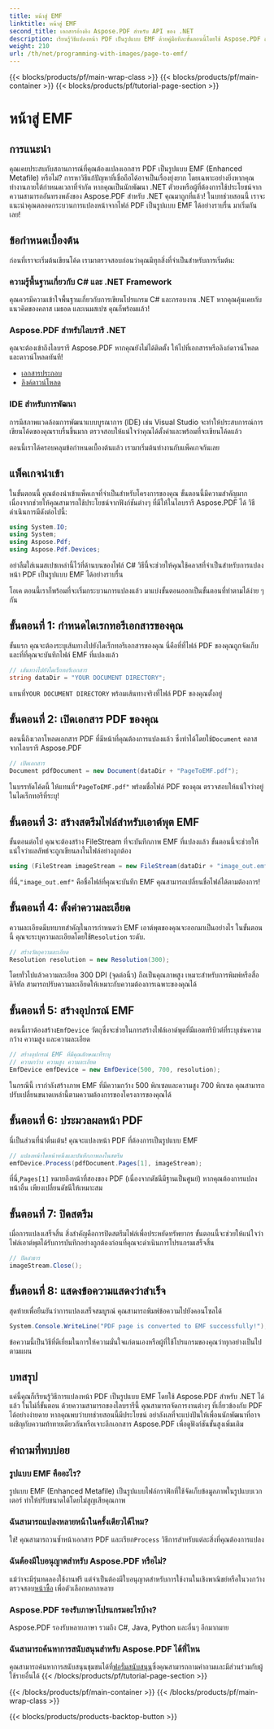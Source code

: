 ```yaml
---
title: หน้าสู่ EMF
linktitle: หน้าสู่ EMF
second_title: เอกสารอ้างอิง Aspose.PDF สำหรับ API ของ .NET
description: เรียนรู้วิธีแปลงหน้า PDF เป็นรูปแบบ EMF ด้วยคู่มือทีละขั้นตอนนี้โดยใช้ Aspose.PDF สำหรับ .NET เหมาะสำหรับนักพัฒนา
weight: 210
url: /th/net/programming-with-images/page-to-emf/
---
```


{{< blocks/products/pf/main-wrap-class >}}
{{< blocks/products/pf/main-container >}}
{{< blocks/products/pf/tutorial-page-section >}}

# หน้าสู่ EMF

## การแนะนำ

คุณเคยประสบกับสถานการณ์ที่คุณต้องแปลงเอกสาร PDF เป็นรูปแบบ EMF (Enhanced Metafile) หรือไม่? การหาวิธีแก้ปัญหาที่เชื่อถือได้อาจเป็นเรื่องยุ่งยาก โดยเฉพาะอย่างยิ่งหากคุณทำงานภายใต้กำหนดเวลาที่จำกัด หากคุณเป็นนักพัฒนา .NET ตัวยงหรือผู้ที่ต้องการใช้ประโยชน์จากความสามารถอันทรงพลังของ Aspose.PDF สำหรับ .NET คุณมาถูกที่แล้ว! ในบทช่วยสอนนี้ เราจะแนะนำคุณตลอดกระบวนการแปลงหน้าจากไฟล์ PDF เป็นรูปแบบ EMF ได้อย่างราบรื่น มาเริ่มกันเลย!

## ข้อกำหนดเบื้องต้น

ก่อนที่เราจะเริ่มต้นเขียนโค้ด เรามาตรวจสอบก่อนว่าคุณมีทุกสิ่งที่จำเป็นสำหรับการเริ่มต้น:

### ความรู้พื้นฐานเกี่ยวกับ C# และ .NET Framework
คุณควรมีความเข้าใจพื้นฐานเกี่ยวกับการเขียนโปรแกรม C# และกรอบงาน .NET หากคุณคุ้นเคยกับแนวคิดของคลาส เมธอด และเนมสเปซ คุณก็พร้อมแล้ว!

### Aspose.PDF สำหรับไลบรารี .NET
คุณจะต้องเข้าถึงไลบรารี Aspose.PDF หากคุณยังไม่ได้ติดตั้ง ให้ไปที่เอกสารหรือลิงก์ดาวน์โหลดและดาวน์โหลดทันที!

- [เอกสารประกอบ](https://reference.aspose.com/pdf/net/)
- [ลิงค์ดาวน์โหลด](https://releases.aspose.com/pdf/net/)

### IDE สำหรับการพัฒนา
การมีสภาพแวดล้อมการพัฒนาแบบบูรณาการ (IDE) เช่น Visual Studio จะทำให้ประสบการณ์การเขียนโค้ดของคุณราบรื่นขึ้นมาก ตรวจสอบให้แน่ใจว่าคุณได้ตั้งค่าและพร้อมที่จะเขียนโค้ดแล้ว

ตอนนี้เราได้ครอบคลุมข้อกำหนดเบื้องต้นแล้ว เรามาเริ่มต้นทำงานกับแพ็คเกจกันเลย

## แพ็คเกจนำเข้า

ในขั้นตอนนี้ คุณต้องนำเข้าแพ็คเกจที่จำเป็นสำหรับโครงการของคุณ ขั้นตอนนี้มีความสำคัญมาก เนื่องจากช่วยให้คุณสามารถใช้ประโยชน์จากฟังก์ชันต่างๆ ที่มีให้ในไลบรารี Aspose.PDF ได้ วิธีดำเนินการมีดังต่อไปนี้:

```csharp
using System.IO;
using System;
using Aspose.Pdf;
using Aspose.Pdf.Devices;
```

อย่าลืมใส่เนมสเปซเหล่านี้ไว้ที่ด้านบนของไฟล์ C# วิธีนี้จะช่วยให้คุณใช้คลาสที่จำเป็นสำหรับการแปลงหน้า PDF เป็นรูปแบบ EMF ได้อย่างราบรื่น

โอเค ตอนนี้เราก็พร้อมที่จะเริ่มกระบวนการแปลงแล้ว มาแบ่งขั้นตอนออกเป็นขั้นตอนที่ทำตามได้ง่าย ๆ กัน

## ขั้นตอนที่ 1: กำหนดไดเรกทอรีเอกสารของคุณ

ขั้นแรก คุณจะต้องระบุเส้นทางไปยังไดเร็กทอรีเอกสารของคุณ นี่คือที่ที่ไฟล์ PDF ของคุณถูกจัดเก็บ และที่ที่คุณจะบันทึกไฟล์ EMF ที่แปลงแล้ว

```csharp
// เส้นทางไปยังไดเร็กทอรีเอกสาร
string dataDir = "YOUR DOCUMENT DIRECTORY";
```

 แทนที่`YOUR DOCUMENT DIRECTORY` พร้อมเส้นทางจริงที่ไฟล์ PDF ของคุณตั้งอยู่

## ขั้นตอนที่ 2: เปิดเอกสาร PDF ของคุณ

 ตอนนี้ถึงเวลาโหลดเอกสาร PDF ที่มีหน้าที่คุณต้องการแปลงแล้ว ซึ่งทำได้โดยใช้`Document` คลาสจากไลบรารี Aspose.PDF

```csharp
// เปิดเอกสาร
Document pdfDocument = new Document(dataDir + "PageToEMF.pdf");
```

 ในบรรทัดโค้ดนี้ ให้แทนที่`"PageToEMF.pdf"` พร้อมชื่อไฟล์ PDF ของคุณ ตรวจสอบให้แน่ใจว่าอยู่ในไดเร็กทอรีที่ระบุ!

## ขั้นตอนที่ 3: สร้างสตรีมไฟล์สำหรับเอาต์พุต EMF

ขั้นตอนต่อไป คุณจะต้องสร้าง FileStream ที่จะบันทึกภาพ EMF ที่แปลงแล้ว ขั้นตอนนี้จะช่วยให้แน่ใจว่าผลลัพธ์จะถูกเขียนลงในไฟล์อย่างถูกต้อง

```csharp
using (FileStream imageStream = new FileStream(dataDir + "image_out.emf", FileMode.Create))
```

 ที่นี่,`"image_out.emf"` คือชื่อไฟล์ที่คุณจะบันทึก EMF คุณสามารถเปลี่ยนชื่อไฟล์ได้ตามต้องการ!

## ขั้นตอนที่ 4: ตั้งค่าความละเอียด

 ความละเอียดมีบทบาทสำคัญในการกำหนดว่า EMF เอาต์พุตของคุณจะออกมาเป็นอย่างไร ในขั้นตอนนี้ คุณจะระบุความละเอียดโดยใช้`Resolution` ระดับ.

```csharp
// สร้างวัตถุความละเอียด
Resolution resolution = new Resolution(300);
```

โดยทั่วไปแล้วความละเอียด 300 DPI (จุดต่อนิ้ว) ถือเป็นคุณภาพสูง เหมาะสำหรับการพิมพ์หรือสื่อดิจิทัล สามารถปรับความละเอียดให้เหมาะกับความต้องการเฉพาะของคุณได้

## ขั้นตอนที่ 5: สร้างอุปกรณ์ EMF

 ตอนนี้เราต้องสร้าง`EmfDevice` วัตถุซึ่งจะช่วยในการสร้างไฟล์เอาต์พุตที่มีแอตทริบิวต์ที่ระบุเช่นความกว้าง ความสูง และความละเอียด

```csharp
// สร้างอุปกรณ์ EMF ที่มีคุณลักษณะที่ระบุ
// ความกว้าง ความสูง ความละเอียด
EmfDevice emfDevice = new EmfDevice(500, 700, resolution);
```

ในกรณีนี้ เรากำลังสร้างภาพ EMF ที่มีความกว้าง 500 พิกเซลและความสูง 700 พิกเซล คุณสามารถปรับเปลี่ยนขนาดเหล่านี้ตามความต้องการของโครงการของคุณได้

## ขั้นตอนที่ 6: ประมวลผลหน้า PDF

นี่เป็นส่วนที่น่าตื่นเต้น! คุณจะแปลงหน้า PDF ที่ต้องการเป็นรูปแบบ EMF 

```csharp
// แปลงหน้าใดหน้าหนึ่งและบันทึกภาพลงในสตรีม
emfDevice.Process(pdfDocument.Pages[1], imageStream);
```

 ที่นี่,`Pages[1]` หมายถึงหน้าที่สองของ PDF (เนื่องจากดัชนีมีฐานเป็นศูนย์) หากคุณต้องการแปลงหน้าอื่น เพียงเปลี่ยนดัชนีให้เหมาะสม

## ขั้นตอนที่ 7: ปิดสตรีม

เมื่อการแปลงเสร็จสิ้น สิ่งสำคัญคือการปิดสตรีมไฟล์เพื่อประหยัดทรัพยากร ขั้นตอนนี้จะช่วยให้แน่ใจว่าไฟล์เอาต์พุตได้รับการบันทึกอย่างถูกต้องก่อนที่คุณจะดำเนินการโปรแกรมเสร็จสิ้น

```csharp
// ปิดลำธาร
imageStream.Close();
```

## ขั้นตอนที่ 8: แสดงข้อความแสดงว่าสำเร็จ

สุดท้ายเพื่อยืนยันว่าการแปลงเสร็จสมบูรณ์ คุณสามารถพิมพ์ข้อความไปยังคอนโซลได้

```csharp
System.Console.WriteLine("PDF page is converted to EMF successfully!");
```

ข้อความนี้เป็นวิธีที่ดีเยี่ยมในการให้ความมั่นใจแก่ตนเองหรือผู้ที่ใช้โปรแกรมของคุณว่าทุกอย่างเป็นไปตามแผน

## บทสรุป

แค่นี้คุณก็เรียนรู้วิธีการแปลงหน้า PDF เป็นรูปแบบ EMF โดยใช้ Aspose.PDF สำหรับ .NET ได้แล้ว ในไม่กี่ขั้นตอน ด้วยความสามารถของไลบรารีนี้ คุณสามารถจัดการงานต่างๆ ที่เกี่ยวข้องกับ PDF ได้อย่างง่ายดาย หากคุณพบว่าบทช่วยสอนนี้มีประโยชน์ อย่าลังเลที่จะแบ่งปันให้เพื่อนนักพัฒนาที่อาจเผชิญกับความท้าทายเดียวกันหรือเจาะลึกเอกสาร Aspose.PDF เพื่อดูฟังก์ชันขั้นสูงเพิ่มเติม

## คำถามที่พบบ่อย

### รูปแบบ EMF คืออะไร?
รูปแบบ EMF (Enhanced Metafile) เป็นรูปแบบไฟล์กราฟิกที่ใช้จัดเก็บข้อมูลภาพในรูปแบบเวกเตอร์ ทำให้ปรับขนาดได้โดยไม่สูญเสียคุณภาพ

### ฉันสามารถแปลงหลายหน้าในครั้งเดียวได้ไหม?
 ใช่! คุณสามารถวนซ้ำหน้าเอกสาร PDF และเรียก`Process` วิธีการสำหรับแต่ละสิ่งที่คุณต้องการแปลง

### ฉันต้องมีใบอนุญาตสำหรับ Aspose.PDF หรือไม่?
 แม้ว่าจะมีรุ่นทดลองใช้งานฟรี แต่จำเป็นต้องมีใบอนุญาตสำหรับการใช้งานในเชิงพาณิชย์หรือในวงกว้าง ตรวจสอบ[หน้าซื้อ](https://purchase.aspose.com/buy) เพื่อตัวเลือกหลากหลาย

### Aspose.PDF รองรับภาษาโปรแกรมอะไรบ้าง?
Aspose.PDF รองรับหลายภาษา รวมถึง C#, Java, Python และอื่นๆ อีกมากมาย

### ฉันสามารถค้นหาการสนับสนุนสำหรับ Aspose.PDF ได้ที่ไหน
 คุณสามารถค้นหาการสนับสนุนชุมชนได้ที่[ฟอรั่มสนับสนุน](https://forum.aspose.com/c/pdf/10)ซึ่งคุณสามารถถามคำถามและมีส่วนร่วมกับผู้ใช้รายอื่นได้
{{< /blocks/products/pf/tutorial-page-section >}}

{{< /blocks/products/pf/main-container >}}
{{< /blocks/products/pf/main-wrap-class >}}

{{< blocks/products/products-backtop-button >}}
